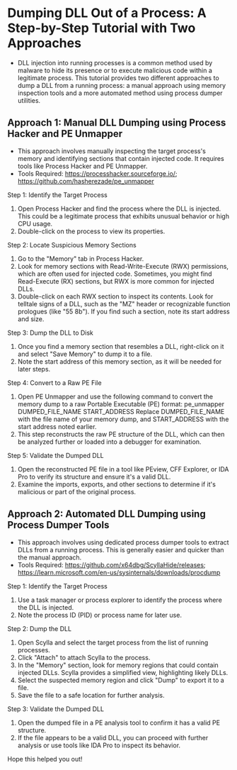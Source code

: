 # Dumping DLL Out of a Process: A Step-by-Step Tutorial with Two Approaches
- DLL injection into running processes is a common method used by malware to hide its presence or to execute malicious code within a legitimate process. This tutorial provides two different approaches to dump a DLL from a running process: a manual approach using memory inspection tools and a more automated method using process dumper utilities.

## Approach 1: Manual DLL Dumping using Process Hacker and PE Unmapper

- This approach involves manually inspecting the target process's memory and identifying sections that contain injected code. It requires tools like Process Hacker and PE Unmapper.
- Tools Required: https://processhacker.sourceforge.io/; https://github.com/hasherezade/pe_unmapper

Step 1: Identify the Target Process
1) Open Process Hacker and find the process where the DLL is injected. This could be a legitimate process that exhibits unusual behavior or high CPU usage.
2) Double-click on the process to view its properties.

Step 2: Locate Suspicious Memory Sections
1) Go to the "Memory" tab in Process Hacker.
2) Look for memory sections with Read-Write-Execute (RWX) permissions, which are often used for injected code. Sometimes, you might find Read-Execute (RX) sections, but RWX is more common for injected DLLs.
3) Double-click on each RWX section to inspect its contents. Look for telltale signs of a DLL, such as the "MZ" header or recognizable function prologues (like "55 8b"). If you find such a section, note its start address and size.

Step 3: Dump the DLL to Disk
1) Once you find a memory section that resembles a DLL, right-click on it and select "Save Memory" to dump it to a file.
2) Note the start address of this memory section, as it will be needed for later steps.

Step 4: Convert to a Raw PE File
1) Open PE Unmapper and use the following command to convert the memory dump to a raw Portable Executable (PE) format:
   pe_unmapper DUMPED_FILE_NAME START_ADDRESS
   Replace DUMPED_FILE_NAME with the file name of your memory dump, and START_ADDRESS with the start address noted earlier.
2) This step reconstructs the raw PE structure of the DLL, which can then be analyzed further or loaded into a debugger for examination.

Step 5: Validate the Dumped DLL
1) Open the reconstructed PE file in a tool like PEview, CFF Explorer, or IDA Pro to verify its structure and ensure it's a valid DLL.
2) Examine the imports, exports, and other sections to determine if it's malicious or part of the original process.

## Approach 2: Automated DLL Dumping using Process Dumper Tools

- This approach involves using dedicated process dumper tools to extract DLLs from a running process. This is generally easier and quicker than the manual approach.
- Tools Required: https://github.com/x64dbg/ScyllaHide/releases; https://learn.microsoft.com/en-us/sysinternals/downloads/procdump

Step 1: Identify the Target Process
1) Use a task manager or process explorer to identify the process where the DLL is injected.
2) Note the process ID (PID) or process name for later use.

Step 2: Dump the DLL
1) Open Scylla and select the target process from the list of running processes.
2) Click "Attach" to attach Scylla to the process.
3) In the "Memory" section, look for memory regions that could contain injected DLLs. Scylla provides a simplified view, highlighting likely DLLs.
4) Select the suspected memory region and click "Dump" to export it to a file.
5) Save the file to a safe location for further analysis.

Step 3: Validate the Dumped DLL
1) Open the dumped file in a PE analysis tool to confirm it has a valid PE structure.
2) If the file appears to be a valid DLL, you can proceed with further analysis or use tools like IDA Pro to inspect its behavior.

Hope this helped you out!
